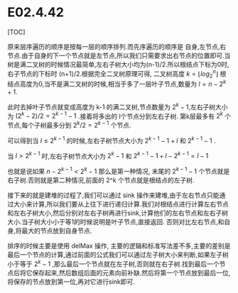 # E02.4.42

[TOC]

原来层序遍历的顺序是按每一层的顺序排列.而先序遍历的顺序是 自身,左节点,右节点.由于自身的下一个节点就是左节点,所以我们只需要求出右节点的位置即可.当树是满二叉树的时候情况最简单,左右子树大小均为(n-1)/2.所以根结点下标为0时,右子节点的下标时 (n+1)/2.根据完全二叉树原理可得, 二叉树高度 $k = \lfloor log_2^n \rfloor$ 根结点高度为0,当不是满二叉树的时候,相当于多了一层叶子节点,数量为 $l=n-2^k+1$.

此时去掉叶子节点就变成高度为 k-1 的满二叉树,节点数量为 $2^k -1$,左右子树大小为 $(2^k-2)/2=2^{k-1}-1$ .接着将多出的 l个节点分到左右子树. 第k层最多有 $2^k$ 个节点,每个子树最多分到 $2^k/2=2^{k-1}$ 个节点. 

可以得到当 $l \le 2^{k-1}$ 的时候,左右子树节点大小为 $2^{k-1}-1+l$ 和 $2^{k-1}-1$ .

当 $l > 2^{k-1}$ 时,左右子树节点大小为 $2^k-1$ 和 $2^{k-1}-1+l-2^{k-1} = l-1$

也就是说如果 $n-2^{k-1} < 2^k -1$ 那么是第一种情况, 末尾的 $2^{k-1}-1$ 个节点就是右子树.否则就是第二种情况,前面的 2^k 个节点就是根结点的左子树.

接下来的就是建堆的过程了,我们可以通过 sink 操作来建堆,由于左右节点只能通过大小来计算,所以我们要从上往下进行递归计算.我们对根结点进行计算左右节点和左右子树大小,然后分别对左右子树再进行sink,计算他们的左右节点和左右子树大小.当子树大小小于等1的时候说明是叶子节点,直接返回. 否则对比左右节点,和自身,将最大的节点放到自身节点.

排序的时候主要是使用 delMax 操作, 主要的逻辑和标准写法差不多,主要的差别是最后一个节点的计算,通过前面的公式我们可以通过左子树大小来判断,如果左子树小于等于 $2^k-1$ ,那么最后一个节点就在左子树,否则就在右子树.找到最后一个节点后将它保存起来,然后数组后面的元素向前补缺.然后将第一个节点放到最后一位,将保存的节点放到第一位,再对它进行sink即可.













